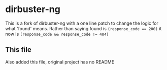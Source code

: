 # dirbuster-ng

This is a fork of dirbuster-ng with a one line patch to change the logic for what 'found' means. Rather than saying found is `(response_code == 200)` it now is `(response_code && response_code != 404)`

## This file

Also added this file, original project has no README

